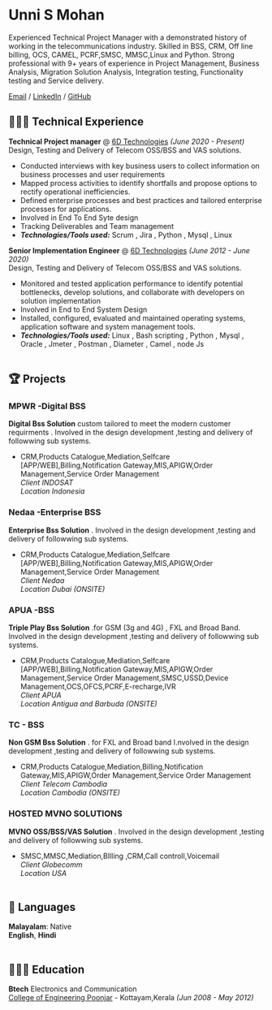 # Unni S Mohan
Experienced Technical Project Manager with a demonstrated history of working in the telecommunications industry. Skilled in BSS, CRM, Off line billing, OCS, CAMEL, PCRF,SMSC, MMSC,Linux and Python. Strong  professional with  9+ years of experience in Project Management, Business Analysis, Migration Solution Analysis, Integration testing, Functionality testing and Service delivery.

[Email](mailto:unnismohan@gmail.com) / [LinkedIn](https://www.linkedin.com/in/unni-s-mohan/) / [GitHub](https://github.com/unnismohan) 

## 👩🏼‍💻  Technical Experience
**Technical Project manager** @ [6D Technologies](https://6dtech.co.in/) _(June 2020 - Present)_ <br>
Design, Testing and Delivery of Telecom OSS/BSS and VAS solutions.
  - Conducted interviews with key business users to collect information on business processes and user requirements
  - Mapped process activities to identify shortfalls and propose options to rectify operational inefficiencies.
  - Defined enterprise processes and best practices and tailored enterprise processes for applications.
  - Involved in End To End Syte design 
  - Tracking Deliverables and Team management
  - **_Technologies/Tools used:_** Scrum , Jira , Python , Mysql , Linux

**Senior Implementation Engineer** @ [6D Technologies](https://6dtech.co.in/) _(June 2012 - June 2020)_ <br>
Design, Testing and Delivery of Telecom OSS/BSS and VAS solutions.
  - Monitored and tested application performance to identify potential bottlenecks, develop solutions, and collaborate with developers on solution implementation
  - Involved in End to End System Design 
  - Installed, configured, evaluated and maintained operating systems, application software and system management tools.
  - **_Technologies/Tools used:_** Linux , Bash scripting , Python , Mysql , Oracle , Jmeter , Postman , Diameter , Camel , node Js 
<br><br>
## 🏆 Projects
### MPWR -Digital BSS 
**Digital Bss Solution** custom tailored to meet the modern customer requirments . Involved in the design development ,testing and delivery of followwing sub systems.
- CRM,Products Catalogue,Mediation,Selfcare [APP/WEB],Billing,Notification Gateway,MIS,APIGW,Order Management,Service Order Management <br>
_Client INDOSAT <br>Location Indonesia_
### Nedaa -Enterprise BSS
**Enterprise Bss Solution** . Involved in the design development ,testing and delivery of followwing sub systems.
- CRM,Products Catalogue,Mediation,Selfcare [APP/WEB],Billing,Notification Gateway,MIS,APIGW,Order Management,Service Order Management <br>
_Client Nedaa <br> Location Dubai (ONSITE)_
### APUA -BSS
**Triple Play  Bss Solution** .for GSM (3g and 4G) , FXL and Broad Band. Involved in the design development ,testing and delivery of followwing sub systems.
- CRM,Products Catalogue,Mediation,Selfcare [APP/WEB],Billing,Notification Gateway,MIS,APIGW,Order Management,Service Order Management,SMSC,USSD,Device Management,OCS,OFCS,PCRF,E-recharge,IVR <br>
_Client APUA <br> Location Antigua and Barbuda (ONSITE)_
### TC - BSS
**Non GSM Bss Solution** . for FXL and Broad band I.nvolved in the design development ,testing and delivery of followwing sub systems.
- CRM,Products Catalogue,Mediation,Billing,Notification Gateway,MIS,APIGW,Order Management,Service Order Management <br>
_Client Telecom Cambodia <br> Location Cambodia (ONSITE)_
### HOSTED MVNO SOLUTIONS
**MVNO OSS/BSS/VAS Solution** . Involved in the design development ,testing and delivery of followwing sub systems. <br>
- SMSC,MMSC,Mediation,BIlling ,CRM,Call controll,Voicemail <br>
_Client Globecomm<br>Location USA_
<br><br>
## 💬 Languages

**Malayalam**: Native <br>
**English**,
**Hindi**
<br><br>

## 👩🏼‍🎓 Education

**Btech** Electronics and Communication<br>
[College of Engineering Poonjar](http://www.cep.ac.in/) - Kottayam,Kerala _(Jun 2008 - May 2012)_ <br>
